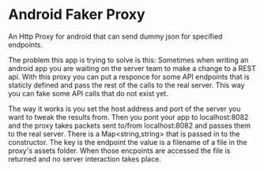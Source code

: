 Android Faker Proxy
===================

An Http Proxy for android that can send dummy json for specified endpoints.

The problem this app is trying to solve is this: Sometimes when writing an android app you are waiting on the server
team to make a change to a REST api. With this proxy you can put a responce for some API endpoints that is staticly 
defined and pass the rest of the calls to the real server. This way you can fake some API calls that do not exist yet. 

The way it works is you set the host address and port of the server you want to tweak the results from. Then you pont your
app to localhost:8082 and the proxy takes packets sent to/from localhost:8082 and passes them to the real server. There is
a Map<string,string> that is passed in to the constructor. The key is the endpoint the value is a filename of a file in 
the proxy's assets folder. When those encpoints are accessed the file is returned and no server interaction takes place.
